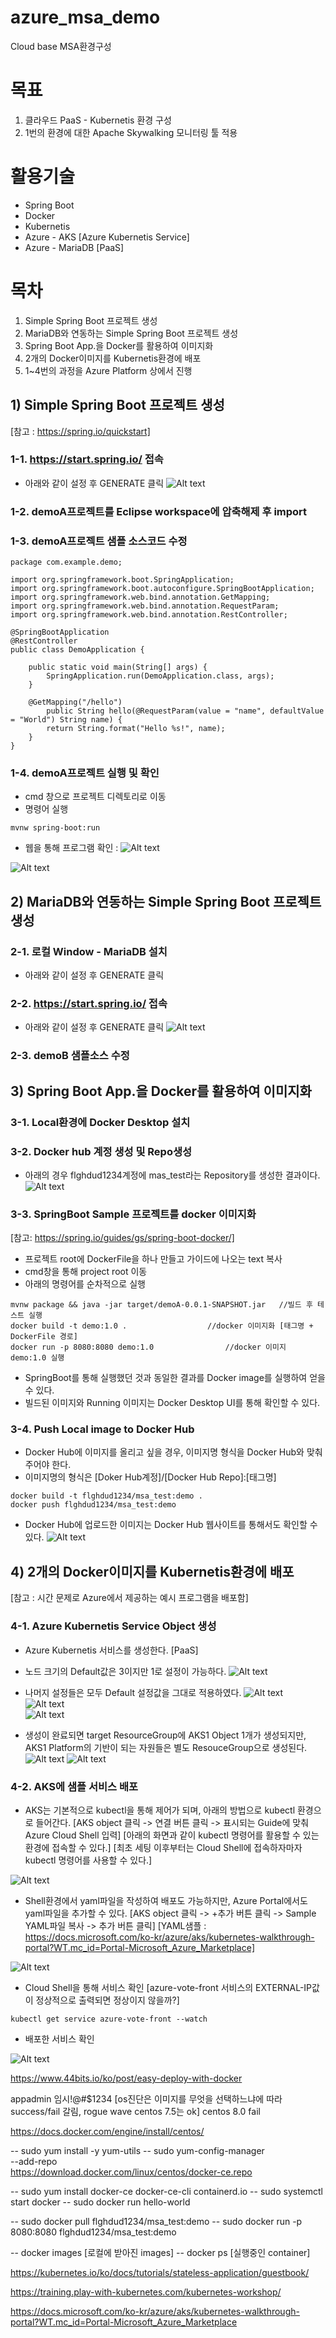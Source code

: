 # azure_msa_demo   
Cloud base MSA환경구성


# 목표
1) 클라우드 PaaS - Kubernetis 환경 구성
2) 1번의 환경에 대한 Apache Skywalking 모니터링 툴 적용


# 활용기술
   - Spring Boot
   - Docker
   - Kubernetis
   - Azure - AKS [Azure Kubernetis Service]
   - Azure - MariaDB [PaaS]


# 목차
1) Simple Spring Boot 프로젝트 생성
2) MariaDB와 연동하는 Simple Spring Boot 프로젝트 생성
3) Spring Boot App.을 Docker를 활용하여 이미지화
4) 2개의 Docker이미지를 Kubernetis환경에 배포
5) 1~4번의 과정을 Azure Platform 상에서 진행


## 1) Simple Spring Boot 프로젝트 생성
[참고 : https://spring.io/quickstart]

### 1-1. https://start.spring.io/ 접속
   * 아래와 같이 설정 후 GENERATE 클릭
   ![Alt text](capture/springBootStarter.png "Optional title")

### 1-2. demoA프로젝트를 Eclipse workspace에 압축해제 후 import

### 1-3. demoA프로젝트 샘플 소스코드 수정

	package com.example.demo;
	
	import org.springframework.boot.SpringApplication;
	import org.springframework.boot.autoconfigure.SpringBootApplication;
	import org.springframework.web.bind.annotation.GetMapping;
	import org.springframework.web.bind.annotation.RequestParam;
	import org.springframework.web.bind.annotation.RestController;
	
	@SpringBootApplication
	@RestController
	public class DemoApplication {
		
		public static void main(String[] args) {
			SpringApplication.run(DemoApplication.class, args);
		}
		
		@GetMapping("/hello")
			public String hello(@RequestParam(value = "name", defaultValue = "World") String name) {
			return String.format("Hello %s!", name);
		}
	}


### 1-4. demoA프로젝트 실행 및 확인
   * cmd 창으로 프로젝트 디렉토리로 이동
   * 명령어 실행
   
   	mvnw spring-boot:run
	
   * 웹을 통해 프로그램 확인 :
   ![Alt text](capture/springBootStarterCmd.png "Optional title")    
   
   ![Alt text](capture/springBootStarterBrower.png "Optional title")


## 2) MariaDB와 연동하는 Simple Spring Boot 프로젝트 생성

### 2-1. 로컬 Window - MariaDB 설치
   * 아래와 같이 설정 후 GENERATE 클릭

### 2-2. https://start.spring.io/ 접속
   * 아래와 같이 설정 후 GENERATE 클릭
   ![Alt text](capture/springBootStarter.png "Optional title")

### 2-3. demoB 샘플소스 수정


## 3) Spring Boot App.을 Docker를 활용하여 이미지화

### 3-1. Local환경에 Docker Desktop 설치

### 3-2. Docker hub 계정 생성 및 Repo생성

   * 아래의 경우 flghdud1234계정에 mas_test라는 Repository를 생성한 결과이다.
   ![Alt text](capture/dockerHub1.png "Optional title")

### 3-3. SpringBoot Sample 프로젝트를 docker 이미지화
[참고: https://spring.io/guides/gs/spring-boot-docker/]

   * 프로젝트 root에 DockerFile을 하나 만들고 가이드에 나오는 text 복사
   * cmd창을 통해 project root 이동
   * 아래의 명령어를 순차적으로 실행
   
   	mvnw package && java -jar target/demoA-0.0.1-SNAPSHOT.jar 	//빌드 후 테스트 실행
	docker build -t demo:1.0 .					//docker 이미지화 [태그명 + DockerFile 경로]
	docker run -p 8080:8080 demo:1.0				//docker 이미지 demo:1.0 실행

   * SpringBoot를 통해 실행했던 것과 동일한 결과를 Docker image를 실행하여 얻을 수 있다.
   * 빌드된 이미지와 Running 이미지는 Docker Desktop UI를 통해 확인할 수 있다.
   
### 3-4. Push Local image to Docker Hub

   * Docker Hub에 이미지를 올리고 싶을 경우, 이미지명 형식을 Docker Hub와 맞춰 주어야 한다.
   * 이미지명의 형식은 [Doker Hub계정]/[Docker Hub Repo]:[태그명]
   	
	docker build -t flghdud1234/msa_test:demo .
	docker push flghdud1234/msa_test:demo
   
   * Docker Hub에 업로드한 이미지는 Docker Hub 웹사이트를 통해서도 확인할 수 있다.
   ![Alt text](capture/dockerHub1.png "Optional title")	


## 4) 2개의 Docker이미지를 Kubernetis환경에 배포
[참고 : 시간 문제로 Azure에서 제공하는 예시 프로그램을 배포함]

### 4-1. Azure Kubernetis Service Object 생성

   * Azure Kubernetis 서비스를 생성한다. [PaaS]
   
   * 노드 크기의 Default값은 3이지만 1로 설정이 가능하다.
   ![Alt text](capture/AKS_create1.PNG "Optional title")
   
   * 나머지 설정들은 모두 Default 설정값을 그대로 적용하였다.
   ![Alt text](capture/AKS_create2.PNG "Optional title")	
   ![Alt text](capture/AKS_create4.PNG "Optional title")	
   ![Alt text](capture/AKS_create5.PNG "Optional title")	

   * 생성이 완료되면 target ResourceGroup에 AKS1 Object 1개가 생성되지만, AKS1 Platform의 기반이 되는 자원들은 별도 ResouceGroup으로 생성된다.
   ![Alt text](capture/AKS_create6.PNG "Optional title")
   ![Alt text](capture/AKS_create7.PNG "Optional title")

### 4-2. AKS에 샘플 서비스 배포

   * AKS는 기본적으로 kubectl을 통해 제어가 되며, 아래의 방법으로 kubectl 환경으로 들어간다.
       [AKS object 클릭 -> 연결 버튼 클릭 -> 표시되는 Guide에 맞춰 Azure Cloud Shell 입력]
       [아래의 화면과 같이 kubectl 명령어를 활용할 수 있는 환경에 접속할 수 있다.]
       [최초 세팅 이후부터는 Cloud Shell에 접속하자마자 kubectl 명령어를 사용할 수 있다.]
     
   ![Alt text](capture/AKS_usage1.png "Optional title")

   * Shell환경에서 yaml파일을 작성하여 배포도 가능하지만, Azure Portal에서도 yaml파일을 추가할 수 있다.
       [AKS object 클릭 -> +추가 버튼 클릭 -> Sample YAML파일 복사 -> 추가 버튼 클릭]
       [YAML샘플 : https://docs.microsoft.com/ko-kr/azure/aks/kubernetes-walkthrough-portal?WT.mc_id=Portal-Microsoft_Azure_Marketplace]
   
   ![Alt text](capture/AKS_usage2.png "Optional title")
   
   * Cloud Shell을 통해 서비스 확인
       [azure-vote-front 서비스의 EXTERNAL-IP값이 정상적으로 출력되면 정상이지 않을까?]

	kubectl get service azure-vote-front --watch
	
   * 배포한 서비스 확인

   ![Alt text](capture/AKS_usage3.png "Optional title")







https://www.44bits.io/ko/post/easy-deploy-with-docker

appadmin 임시!@#$1234
[os진단은 이미지를 무엇을 선택하느냐에 따라 success/fail 갈림, rogue wave centos 7.5는 ok]
centos 8.0 fail

https://docs.docker.com/engine/install/centos/

-- sudo yum install -y yum-utils
-- sudo yum-config-manager \
    --add-repo \
    https://download.docker.com/linux/centos/docker-ce.repo
   
-- sudo yum install docker-ce docker-ce-cli containerd.io
-- sudo systemctl start docker
-- sudo docker run hello-world


-- sudo docker pull flghdud1234/msa_test:demo
-- sudo docker run -p 8080:8080 flghdud1234/msa_test:demo

-- docker images [로컬에 받아진 images]
-- docker ps [실행중인 container]


https://kubernetes.io/ko/docs/tutorials/stateless-application/guestbook/


https://training.play-with-kubernetes.com/kubernetes-workshop/


https://docs.microsoft.com/ko-kr/azure/aks/kubernetes-walkthrough-portal?WT.mc_id=Portal-Microsoft_Azure_Marketplace


